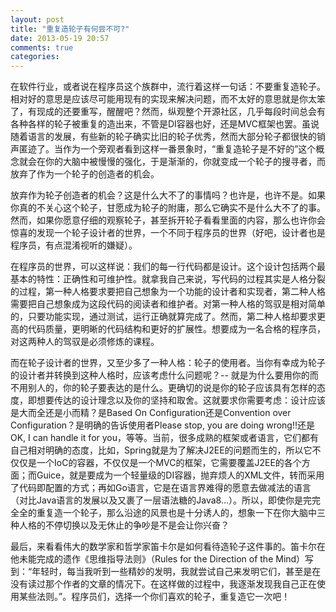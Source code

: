```yaml
---
layout: post
title: "重复造轮子有何尝不可?"
date: 2013-05-19 20:57
comments: true
categories: 
---
```


在软件行业，或者说在程序员这个族群中，流行着这样一句话：不要重复造轮子。相对好的意思是应该尽可能用现有的实现来解决问题，而不太好的意思就是你太笨了，有现成的还要重写，醒醒吧？然而，纵观整个开源社区，几乎每段时间总会有各种各样的轮子被重复的造出来，不管是DI容器也好，还是MVC框架也罢。虽说随着语言的发展，有些新的轮子确实比旧的轮子优秀，然而大部分轮子都很快的销声匿迹了。当作为一个旁观者看到这样一番景象时，“重复造轮子是不好的”这个概念就会在你的大脑中被慢慢的强化，于是渐渐的，你就变成一个轮子的搜寻者，而放弃了作为一个轮子的创造者的机会。

放弃作为轮子创造者的机会？这是什么大不了的事情吗？也许是，也许不是。如果你真的不关心这个轮子，甘愿成为轮子的附庸，那么它确实不是什么大不了的事。然而，如果你愿意仔细的观察轮子，甚至拆开轮子看看里面的内容，那么也许你会惊喜的发现一个轮子设计者的世界，一个不同于程序员的世界（好吧，设计者也是程序员，有点混淆视听的嫌疑）。

在程序员的世界，可以这样说：我们的每一行代码都是设计。这个设计包括两个最基本的特性：正确性和可维护性。就拿我自己来说，写代码的过程其实是人格分裂的过程，第一种人格要求要把自己想象为一个功能的设计者和实现者，第二种人格需要把自己想象成为这段代码的阅读者和维护者。对第一种人格的驾驭是相对简单的，只要功能实现，通过测试，运行正确就算完成了。然而，第二种人格却要求更高的代码质量，更明晰的代码结构和更好的扩展性。想要成为一名合格的程序员，对这两种人的驾驭是必须修炼的课程。

而在轮子设计者的世界，又至少多了一种人格：轮子的使用者。当你有幸成为轮子的设计者并转换到这种人格时，应该考虑什么问题呢？-- 就是为什么要用你的而不用别人的，你的轮子要表达的是什么。更确切的说是你的轮子应该具有怎样的态度，即想要传达的设计理念以及你的坚持和取舍。这就要求你需要考虑：设计应该是大而全还是小而精？是Based On Configuration还是Convention over Configuration？是明确的告诉使用者Please stop, you are doing wrong!!还是OK, I can handle it for you，等等。当前，很多成熟的框架或者语言，它们都有自己相对明确的态度，比如，Spring就是为了解决J2EE的问题而生的，所以它不仅仅是一个IoC的容器，不仅仅是一个MVC的框架，它需要覆盖J2EE的各个方面；而Guice，就是要成为一个轻量级的DI容器，抛弃烦人的XML文件，转而采用了代码即配置的方式；再如Go语言，它是在语言界难得的愿意去做减法的语言（对比Java语言的发展以及又裹了一层语法糖的Java8…）。所以，即使你是完完全全的重复造一个轮子，那么沿途的风景也是十分诱人的，想象一下在你大脑中三种人格的不停切换以及无休止的争吵是不是会让你兴奋？

最后，来看看伟大的数学家和哲学家笛卡尔是如何看待造轮子这件事的。笛卡尔在他未能完成的遗作《思维指导法则》（Rules for the Direction of the Mind）写到：“年轻时，每当我听到一些精妙的发明，我就尝试自己来发明它们，甚至是在没有读过那个作者的文章的情况下。在这样做的过程中，我逐渐发现我自己正在使用某些法则。”。程序员们，选择一个你们喜欢的轮子，重复造它一次吧！
